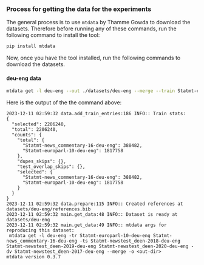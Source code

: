 

### Process for getting the data for the experiments

The general process is to use `mtdata` by Thamme Gowda to download the datasets. Therefore before running any of these commands, run the following command to install the tool:

```bash
pip install mtdata
```
Now, once you have the tool installed, run the following commands to download the datasets.

#### deu-eng data

```bash
mtdata get -l deu-eng --out ./datasets/deu-eng --merge --train Statmt-europarl-10-deu-eng Statmt-news_commentary-16-deu-eng --dev Statmt-newstest_deen-2017-deu-eng  --test Statmt-newstest_deen-20{18,19,20}-deu-eng
```

Here is the output of the the command above:

```
2023-12-11 02:59:32 data.add_train_entries:186 INFO:: Train stats:
{
  "selected": 2206240,
  "total": 2206240,
  "counts": {
    "total": {
      "Statmt-news_commentary-16-deu-eng": 388482,
      "Statmt-europarl-10-deu-eng": 1817758
    },
    "dupes_skips": {},
    "test_overlap_skips": {},
    "selected": {
      "Statmt-news_commentary-16-deu-eng": 388482,
      "Statmt-europarl-10-deu-eng": 1817758
    }
  }
}
2023-12-11 02:59:32 data.prepare:115 INFO:: Created references at datasets/deu-eng/references.bib
2023-12-11 02:59:32 main.get_data:48 INFO:: Dataset is ready at datasets/deu-eng
2023-12-11 02:59:32 main.get_data:49 INFO:: mtdata args for reproducing this dataset:
 mtdata get -l deu-eng -tr Statmt-europarl-10-deu-eng Statmt-news_commentary-16-deu-eng -ts Statmt-newstest_deen-2018-deu-eng Statmt-newstest_deen-2019-deu-eng Statmt-newstest_deen-2020-deu-eng -dv Statmt-newstest_deen-2017-deu-eng --merge -o <out-dir>
mtdata version 0.3.7
```